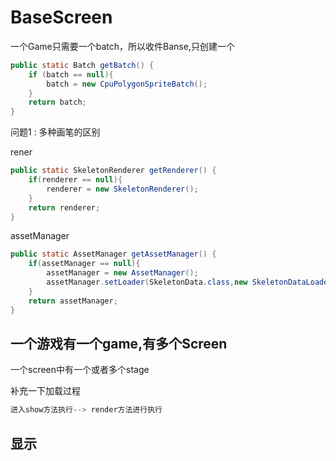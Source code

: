 # BaseScreen

一个Game只需要一个batch，所以收件Banse,只创建一个
```java
public static Batch getBatch() {
    if (batch == null){
        batch = new CpuPolygonSpriteBatch();
    }
    return batch;
}
```

问题1 : 多种画笔的区别

rener
```java
public static SkeletonRenderer getRenderer() {
    if(renderer == null){
        renderer = new SkeletonRenderer();
    }
    return renderer;
}
```
assetManager
```java
public static AssetManager getAssetManager() {
    if(assetManager == null){
        assetManager = new AssetManager();
        assetManager.setLoader(SkeletonData.class,new SkeletonDataLoader(assetManager.getFileHandleResolver()));
    }
    return assetManager;
}
```

## 一个游戏有一个game,有多个Screen

一个screen中有一个或者多个stage


补充一下加载过程
```java
进入show方法执行--> render方法进行执行
```

## 显示